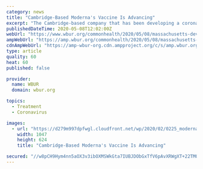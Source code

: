 ```yaml
---
category: news
title: "Cambridge-Based Moderna's Vaccine Is Advancing"
excerpt: "The Cambridge-based company that has been developing a coronavirus vaccine announced Thursday that federal regulators have cleared it to advance the potential vaccine to the next phase of development."
publishedDateTime: 2020-05-08T12:02:00Z
webUrl: "https://www.wbur.org/commonhealth/2020/05/08/massachusetts-developed-vaccine-moderna-therapeutics-phase-two"
ampWebUrl: "https://amp.wbur.org/commonhealth/2020/05/08/massachusetts-developed-vaccine-moderna-therapeutics-phase-two"
cdnAmpWebUrl: "https://amp-wbur-org.cdn.ampproject.org/c/s/amp.wbur.org/commonhealth/2020/05/08/massachusetts-developed-vaccine-moderna-therapeutics-phase-two"
type: article
quality: 60
heat: 60
published: false

provider:
  name: WBUR
  domain: wbur.org

topics:
  - Treatment
  - Coronavirus

images:
  - url: "https://d279m997dpfwgl.cloudfront.net/wp/2020/02/0225_moderna-therapeutics.jpg"
    width: 1047
    height: 624
    title: "Cambridge-Based Moderna's Vaccine Is Advancing"

secured: "//w8pCH9Hym4nn5aOX3v3ibOXMSWkGta7IUBJDObGxTfV6pAvXRWgXT+22TMO+9pvAcrSQsGTnSspClD7Ypf10pujeOsxafGOCA+8806IU21AyuM0Qhjm5f8mryYBQK41NKCvr0Aqsb+lyOD7nNJkCHd3CxpPZ1+/ZWWtddu6hQ1t3U7VBybBW6MRk+QPWn/IZVUdGf5ed70twe/XmmcbQNW1c9eqaIbvBFjVwOSXzgsfYvF/NSwCOZGC03Pg4cR5NjUe58dyHRb26FBnEJIfT+Zl18ReCE+eWaIRcOXtPR9BN9cCZpnhLv9GPL5bsKC;IXmUo0uW1CMLLdQlQQKSyw=="
---
```



